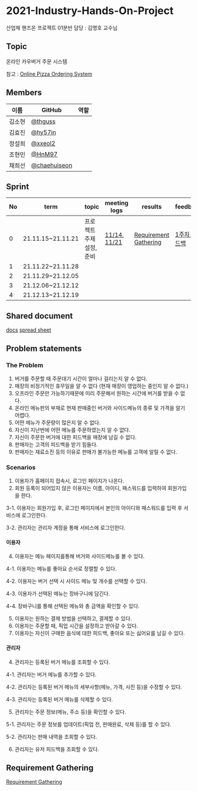 # 2021-Industry-Hands-On-Project
산업체 핸즈온 프로젝트 01분반
담당 : 김명호 교수님
## Topic
온라인 카우버거 주문 시스템

참고 : [Online Pizza Ordering System](https://nevonprojects.com/online-pizza-ordering-system/)


## Members
|이름|GitHub|역할|
|------|---|---|
|김소현|[@thguss](https://github.com/thguss)||
|김효진|[@hy57in](https://github.com/hy57in)||
|정설희|[@xxeol2](https://github.com/xxeol2)||
|조현민|[@HnM97](https://github.com/HnM97)||
|채희선|[@chaehuiseon](https://github.com/chaehuiseon)||

## Sprint
|No|term|topic|meeting logs|results|feedback|
|------|---|---|---|---|---|
|0|21.11.15~21.11.21|프로젝트 주제 설정, 준비|[11/14](./meeting-logs/21-11-14.md), [11/21](./meeting-logs/21-11-21.md)|[Requirement Gathering](./Requirement_gathering.md)|[1주차 피드백](./feedback/21-11-22.md)|
|1|21.11.22~21.11.28|||||
|2|21.11.29~21.12.05|||||
|3|21.12.06~21.12.12|||||
|4|21.12.13~21.12.19|||||
## Shared document
[docs](https://docs.google.com/document/d/1b8LA6jXomMK3xPr2sh1_XxCwibw56-0ldWEgzYrpA0I/edit)
[spread sheet](https://docs.google.com/spreadsheets/d/1vsu7URLWPv53WTsdFkEjsMZHs8vbxEwoJTJh-khbiA0/edit#gid=0)

## Problem statements
### The Problem
1. 버거를 주문할 때 주문대기 시간이 얼마나 걸리는지 알 수 없다.
2. 매장의 비정기적인 휴무일을 알 수 없다 (현재 매장이 영업하는 중인지 알 수 없다.)
3. 오프라인 주문만 가능하기때문에 미리 주문해서 원하는 시간에 버거를 받을 수 없다.
4. 온라인 메뉴판의 부재로 현재 판매중인 버거와 사이드메뉴의 종류 및 가격을 알기 어렵다.
5. 어떤 메뉴가 주문량이 많은지 알 수 없다.
6. 자신이 지난번에 어떤 메뉴를 주문하였는지 알 수 없다.
7. 자신이 주문한 버거에 대한 피드백을 매장에 남길 수 없다.
8. 판매자는 고객의 피드백을 받기 힘들다.
9. 판매자는 재료소진 등의 이유로 판매가 불가능한 메뉴를 고객에 알릴 수 없다.


### Scenarios
1. 이용자가 홈페이지 접속시, 로그인 페이지가 나온다.
2. 회원 등록이 되어있지 않은 이용자는 이름, 아이디, 패스워드를 입력하여 회원가입을 한다.

3-1. 이용자는 회원가입 후, 로그인 페이지에서 본인의 아이디와 패스워드를 입력 후 서비스에 로그인한다.

3-2. 관리자는 관리자 계정을 통해 서비스에 로그인한다.

#### 이용자
4. 이용자는 메뉴 페이지를통해 버거와 사이드메뉴를 볼 수 있다.

4-1. 이용자는 메뉴를 좋아요 순서로 정렬할 수 있다.

4-2. 이용자는 버거 선택 시 사이드 메뉴 및 개수를 선택할 수 있다.

4-3. 이용자가 선택된 메뉴는 장바구니에 담긴다.

4-4. 장바구니를 통해 선택된 메뉴와 총 금액을 확인할 수 있다.

5.  이용자는 원하는 결제 방법을 선택하고, 결제할 수 있다.
6. 이용자는 주문할 때, 픽업 시간을 설정하고 받아갈 수 있다.
7. 이용자는 자신이 구매한 음식에 대한 피드백, 좋아요 또는 싫어요를 남길 수 있다.

#### 관리자
4. 관리자는 등록된 버거 메뉴를 조회할 수 있다.

4-1. 관리자는 버거 메뉴를 추가할 수 있다.

4-2. 관리자는 등록된 버거 메뉴의 세부사항(메뉴, 가격, 사진 등)을 수정할 수 있다.

4-3. 관리자는 등록된 버거 메뉴를 삭제할 수 있다.

5. 관리자는 주문 정보(메뉴, 주소 등)을 확인할 수 있다.

5-1. 관리자는 주문 정보를 업데이트(픽업 전, 판매완료, 삭제 등)를 할 수 있다.

5-2. 관리자는 판매 내역을 조회할 수 있다.

6.  관리자는 유저 피드백을 조회할 수 있다.

## Requirement Gathering
[Requirement Gathering](./Requirement_gathering.md)
